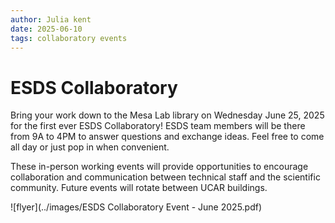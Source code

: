 ```yaml
---
author: Julia kent
date: 2025-06-10
tags: collaboratory events
---
```


# ESDS Collaboratory

Bring your work down to the Mesa Lab library on Wednesday June 25, 2025 for the first ever ESDS Collaboratory! ESDS team members will be there from 9A to 4PM to answer questions and exchange ideas. Feel free to come all day or just pop in when convenient.

These in-person working events will provide opportunities to encourage collaboration and communication between technical staff and the scientific community. Future events will rotate between UCAR buildings.


![flyer](../images/ESDS Collaboratory Event - June 2025.pdf)